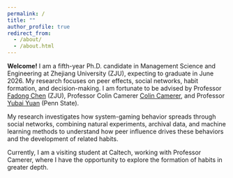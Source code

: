 ```yaml
---
permalink: /
title: ""
author_profile: true
redirect_from: 
  - /about/
  - /about.html
---
```

**Welcome!**
I am a fifth-year Ph.D. candidate in Management Science and Engineering at Zhejiang University (ZJU), expecting to graduate in June 2026. My research focuses on peer effects, social networks, habit formation, and decision-making. I am fortunate to be advised by Professor [Fadong Chen](https://fadongchen.weebly.com/) (ZJU), Professor Colin Camerer [Colin Camerer](https://www.hss.caltech.edu/people/colin-f-camerer), and Professor [Yubai Yuan](https://yubaiyuan-stats.github.io/) (Penn State).

My research investigates how system-gaming behavior spreads through social networks, combining natural experiments, archival data, and machine learning methods to understand how peer influence drives these behaviors and the development of related habits.

Currently, I am a visiting student at Caltech, working with Professor Camerer, where I have the opportunity to explore the formation of habits in greater depth.


<!-- In the future, I hope to study dishonest behavior in a lab to gain insights into why people make these choices.-->


<!-- I’m a fifth-year Ph.D. candidate in Management Science and Engineering at Zhejiang University (ZJU). Before joining ZJU, I earned my B.A. in Logistics Engineering from Chongqing University (CQU).

Currently, I am a visiting student at the California Institute of Technology (Caltech), working under the supervision of Professor Colin Camerer. 

My graduate research focuses on peer effects, social networks, habit, and decision making, guided by Professor Fadong Chen and Professor Yubai Yuan. -->


